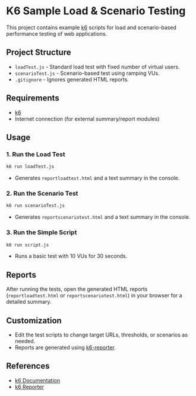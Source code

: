 # K6 Sample Load & Scenario Testing

This project contains example [k6](https://k6.io/) scripts for load and scenario-based performance testing of web applications.

## Project Structure

- `loadTest.js` - Standard load test with fixed number of virtual users.
- `scenarioTest.js` - Scenario-based test using ramping VUs.
- `.gitignore` - Ignores generated HTML reports.

## Requirements

- [k6](https://k6.io/docs/getting-started/installation/)
- Internet connection (for external summary/report modules)

## Usage

### 1. Run the Load Test

```sh
k6 run loadTest.js
```

- Generates `reportloadtest.html` and a text summary in the console.

### 2. Run the Scenario Test

```sh
k6 run scenarioTest.js
```

- Generates `reportscenariotest.html` and a text summary in the console.

### 3. Run the Simple Script

```sh
k6 run script.js
```

- Runs a basic test with 10 VUs for 30 seconds.

## Reports

After running the tests, open the generated HTML reports (`reportloadtest.html` or `reportscenariotest.html`) in your browser for a detailed summary.

## Customization

- Edit the test scripts to change target URLs, thresholds, or scenarios as needed.
- Reports are generated using [k6-reporter](https://github.com/benc-uk/k6-reporter).

## References

- [k6 Documentation](https://k6.io/docs/)
- [k6 Reporter](https://github.com/benc-uk/k6-reporter)
